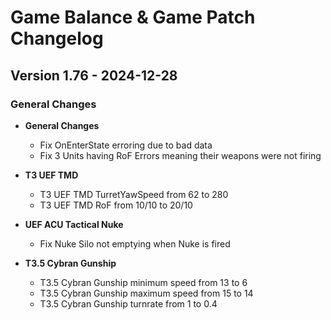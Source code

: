 # Game Balance & Game Patch Changelog

## Version 1.76 - 2024-12-28
### General Changes

- **General Changes**
    - Fix OnEnterState erroring due to bad data
    - Fix 3 Units having RoF Errors meaning their weapons were not firing

- **T3 UEF TMD**
    - T3 UEF TMD TurretYawSpeed from 62 to 280
    - T3 UEF TMD RoF from 10/10 to 20/10

- **UEF ACU Tactical Nuke**
    - Fix Nuke Silo not emptying when Nuke is fired

- **T3.5 Cybran Gunship**
    - T3.5 Cybran Gunship minimum speed from 13 to 6
    - T3.5 Cybran Gunship maximum speed from 15 to 14
    - T3.5 Cybran Gunship turnrate from 1 to 0.4